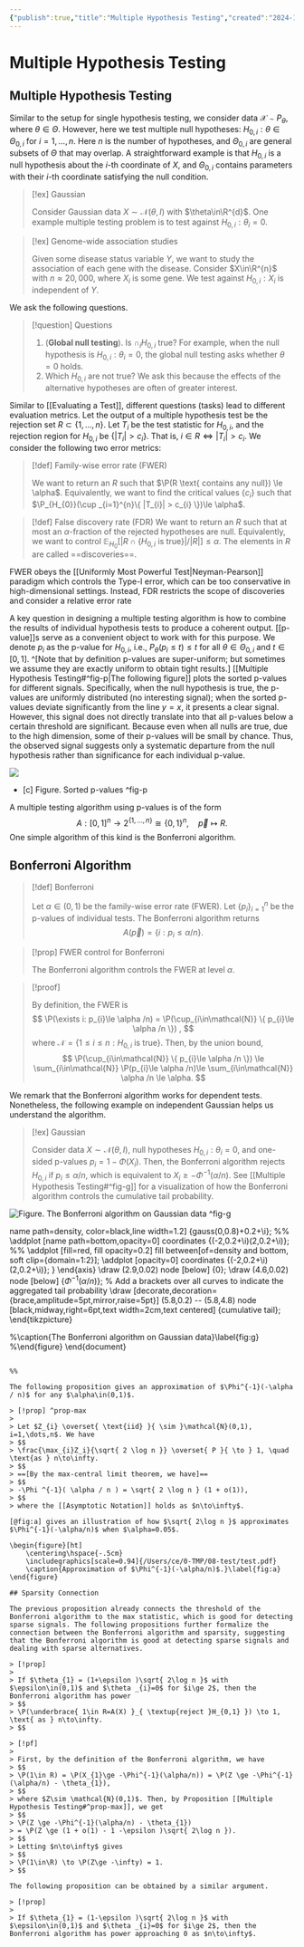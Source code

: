 ```yaml
---
{"publish":true,"title":"Multiple Hypothesis Testing","created":"2024-11-14T13:36:19","modified":"2025-07-22T16:00:19","cssclasses":"","state":"done","sup":["[[Statistics]]"],"aliases":null,"type":"output","output":{"pdf_document":{"defaults":".config/pandoc/defaults/pdf","output":"scribe.pdf","template":"statscribe.tex"}},"header-includes":["\\usepackage{pgfplots}","\\usetikzlibrary{calc}","\\PassOptionsToPackage{dvipsnames,svgnames}{xcolor}","\\usepackage[dvipsnames,svgnames]{xcolor}","\\usepgfplotslibrary{fillbetween}"],"author":"Chenyu Zhang","date":"November 14","lec-num":17,"secnumdepth":2}
---
```



# Multiple Hypothesis Testing

## Multiple Hypothesis Testing

Similar to the setup for single hypothesis testing, we consider data $\mathcal{X}\sim P_{\theta}$, where $\theta\in\Theta$. However, here we test multiple null hypotheses: $H_{0,i}: \theta\in\Theta _{0,i}$ for $i=1,\dots,n$. Here $n$ is the number of hypotheses, and $\Theta _{0,i}$ are general subsets of $\Theta$ that may overlap. A straightforward example is that $H_{0,i}$ is a null hypothesis about the $i$-th coordinate of $X$, and $\Theta _{0,i}$ contains parameters with their $i$-th coordinate satisfying the null condition.

> [!ex] Gaussian
>
> Consider Gaussian data $X \sim \mathcal{N}(\theta,I)$ with $\theta\in\R^{d}$. One example multiple testing problem is to test against $H_{0,i}: \theta_{i}=0$.

> [!ex] Genome-wide association studies
>
> Given some disease status variable $Y$, we want to study the association of each gene with the disease. Consider $X\in\R^{n}$ with $n \approx 20,000$, where $X _i$ is some gene. We test against $H_{0,i}: X_{i}$ is independent of $Y$.

We ask the following questions.

> [!question] Questions
>
> 1. (**Global null testing**). Is $\cap_{i}H_{0,i}$ true? For example, when the null hypothesis is $H_{0,i}: \theta _{i}=0$, the global null testing asks whether $\theta=0$ holds.
> 2. Which $H_{0,i}$ are not true? We ask this because the effects of the alternative hypotheses are often of greater interest.

Similar to [[Evaluating a Test]], different questions (tasks) lead to different evaluation metrics.
Let the output of a multiple hypothesis test be the rejection set $R \subset \{ 1,\dots,n \}$. Let $T_{i}$ be the test statistic for $H_{0,i}$, and the rejection region for $H_{0,i}$ be $\{ |T_{i}| > c_{i} \}$. That is, $i\in R \iff |T_{i}| > c_{i}$.
We consider the following two error metrics:

> [!def] Family-wise error rate (FWER)
>
> We want to return an $R$ such that $\P(R \text{ contains any null}) \le \alpha$.
> Equivalently, we want to find the critical values $\{ c_{i} \}$ such that $\P_{H_{0}}(\cup _{i=1}^{n}\{ |T_{i}| > c_{i} \})\le \alpha$.

> [!def] False discovery rate (FDR)
> We want to return an $R$ such that at most an $\alpha$-fraction of the rejected hypotheses are null.
> Equivalently, we want to control $\mathbb{E}_{H_{0}}\left[|R\cap \{ H_{0,i} \text{ is true} \}| /|R| \right] \le \alpha$. The elements in $R$ are called ==discoveries==.
>

FWER obeys the [[Uniformly Most Powerful Test\|Neyman-Pearson]] paradigm which controls the Type-I error, which can be too conservative in high-dimensional settings.
Instead, FDR restricts the scope of discoveries and consider a relative error rate

A key question in designing a multiple testing algorithm is how to combine the results of individual hypothesis tests to produce a coherent output.
[[p-value]]s serve as a convenient object to work with for this purpose. We denote $p_i$ as the p-value for $H_{0,i}$, i.e., $P_{\theta}(p_{i}\le t)\le t$ for all $\theta\in\Theta_{0,i}$ and $t\in[0,1]$. ^[Note that by definition p-values are super-uniform; but sometimes we assume they are exactly uniform to obtain tight results.]
[[Multiple Hypothesis Testing#^fig-p\|The following figure]] plots the sorted p-values for different signals. Specifically, when the null hypothesis is true, the p-values are uniformly distributed (no interesting signal); when the sorted p-values deviate significantly from the line $y=x$, it presents a clear signal.
However, this signal does not directly translate into that all p-values below a certain threshold are significant. Because even when all nulls are true, due to the high dimension, some of their p-values will be small by chance.
Thus, the observed signal suggests only a systematic departure from the null hypothesis rather than significance for each individual p-value.

![](https://raw.githubusercontent.com/zcysxy/Figurebed/master/img/mhtp.svg)
- [c] Figure. Sorted p-values
 ^fig-p



A multiple testing algorithm using p-values is of the form
$$
A: [0,1]^{n}\to 2^{\{ 1,\dots,n  \}} \cong \{ 0,1 \}^{n},\quad \vec{p}\mapsto R.
$$
One simple algorithm of this kind is the Bonferroni algorithm.

## Bonferroni Algorithm

> [!def]  Bonferroni
>
> Let $\alpha\in(0,1)$ be the family-wise error rate (FWER). Let $\{p_i\}_{i=1}^{n}$ be the p-values of individual tests. The Bonferroni algorithm returns
> $$
> A(\vec{p}) = \{ i: p_{i}\le \alpha /n \}.
> $$

> [!prop] FWER control for Bonferroni
>
> The Bonferroni algorithm controls the FWER at level $\alpha$.

> [!proof]
>
> By definition, the FWER is
> $$
> \P(\exists i: p_{i}\le \alpha /n) = \P(\cup_{i\in\mathcal{N}} \{ p_{i}\le \alpha /n \}) ,
> $$
> where $\mathcal{N} = \{ 1\le i\le n: H_{0,i} \text{ is true} \}$. Then, by the union bound,
> $$
> \P(\cup_{i\in\mathcal{N}} \{ p_{i}\le \alpha /n \}) \le \sum_{i\in\mathcal{N}} \P(p_{i}\le \alpha /n)\le \sum_{i\in\mathcal{N}} \alpha /n \le \alpha.
> $$

We remark that the Bonferroni algorithm works for dependent tests. Nonetheless, the following example on independent Gaussian helps us understand the algorithm.

> [!ex] Gaussian
>
> Consider data $X \sim \mathcal{N}(\theta,I)$, null hypotheses $H_{0,i}: \theta_{i}=0$, and one-sided p-values $p_{i} = 1-\Phi(X_{i})$. Then, the Bonferroni algorithm rejects $H_{0,i}$ if $p_{i}\le \alpha/n$, which is equivalent to $X_{i}\ge -\Phi^{-1}(\alpha/n)$.
> See [[Multiple Hypothesis Testing#^fig-g]] for a visualization of how the Bonferroni algorithm controls the cumulative tail probability.

![Figure. The Bonferroni algorithm on Gaussian data](https://raw.githubusercontent.com/zcysxy/Figurebed/master/img/mhtbon.svg)
^fig-g

name path=density,
        color=black,line width=1.2] {gauss(0,0.8)+0.2+\i};
        %% \addplot [name path=bottom,opacity=0] coordinates {(-2,0.2+\i)(2,0.2+\i)};
        %% \addplot [fill=red, fill opacity=0.2] fill between[of=density and bottom, soft clip={domain=1:2}];
        \addplot [opacity=0] coordinates {(-2,0.2+\i)(2,0.2+\i)};
    }
    \end{axis}
    \draw (2.9,0.02) node [below] {0};
    \draw (4.6,0.02) node [below] {$\Phi^{-1}(\alpha/n)$};
    % Add a brackets over all curves to indicate the aggregated tail probability
    \draw [decorate,decoration={brace,amplitude=5pt,mirror,raise=5pt}] (5.8,0.2) -- (5.8,4.8) node [black,midway,right=6pt,text width=2cm,text centered] {cumulative tail};
    \end{tikzpicture}

%\caption{The Bonferroni algorithm on Gaussian data}\label{fig:g}
%\end{figure}
\end{document}
```

%%

The following proposition gives an approximation of $\Phi^{-1}(-\alpha / n)$ for any $\alpha\in(0,1)$.

> [!prop] ^prop-max
>
> Let $Z_{i} \overset{ \text{iid} }{ \sim }\mathcal{N}(0,1), i=1,\dots,n$. We have
> $$
> \frac{\max_{i}Z_i}{\sqrt{ 2 \log n }} \overset{ P }{ \to } 1, \quad \text{as } n\to\infty.
> $$
> ==[By the max-central limit theorem, we have]==
> $$
> -\Phi ^{-1}( \alpha / n ) = \sqrt{ 2 \log n } (1 + o(1)),
> $$
> where the [[Asymptotic Notation]] holds as $n\to\infty$.

[@fig:a] gives an illustration of how $\sqrt{ 2\log n }$ approximates $\Phi^{-1}(-\alpha/n)$ when $\alpha=0.05$.

\begin{figure}[ht]
  	\centering\hspace{-.5cm}
	\includegraphics[scale=0.94]{/Users/ce/0-TMP/08-test/test.pdf}
	\caption{Approximation of $\Phi^{-1}(-\alpha/n)$.}\label{fig:a}
\end{figure}

## Sparsity Connection

The previous proposition already connects the threshold of the Bonferroni algorithm to the max statistic, which is good for detecting sparse signals. The following propositions further formalize the connection between the Bonferroni algorithm and sparsity, suggesting that the Bonferroni algorithm is good at detecting sparse signals and dealing with sparse alternatives.

> [!prop]
>
> If $\theta_{1} = (1+\epsilon )\sqrt{ 2\log n }$ with $\epsilon\in(0,1)$ and $\theta _{i}=0$ for $i\ge 2$, then the Bonferroni algorithm has power
> $$
> \P(\underbrace{ 1\in R=A(X) }_{ \textup{reject }H_{0,1} }) \to 1, \text{ as } n\to\infty.
> $$

> [!pf]
>
> First, by the definition of the Bonferroni algorithm, we have
> $$
> \P(1\in R) = \P(X_{1}\ge -\Phi^{-1}(\alpha/n)) = \P(Z \ge -\Phi^{-1}(\alpha/n) - \theta_{1}),
> $$
> where $Z\sim \mathcal{N}(0,1)$. Then, by Proposition [[Multiple Hypothesis Testing#^prop-max]], we get
> $$
> \P(Z \ge -\Phi^{-1}(\alpha/n) - \theta_{1})
> = \P(Z \ge (1 + o(1) - 1 -\epsilon )\sqrt{ 2\log n }).
> $$
> Letting $n\to\infty$ gives
> $$
> \P(1\in\R) \to \P(Z\ge -\infty) = 1.
> $$

The following proposition can be obtained by a similar argument.

> [!prop]
>
> If $\theta_{1} = (1-\epsilon )\sqrt{ 2\log n }$ with $\epsilon\in(0,1)$ and $\theta _{i}=0$ for $i\ge 2$, then the Bonferroni algorithm has power approaching 0 as $n\to\infty$.
